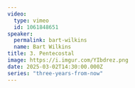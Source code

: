 ```yaml
---
video:
  type: vimeo
  id: 1061848651
speaker:
  permalink: bart-wilkins
  name: Bart Wilkins
title: 3. Pentecostal
image: https://i.imgur.com/YIbdrez.png
date: 2025-03-02T14:30:00.000Z
series: "three-years-from-now"
---
```

